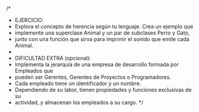 /*
* EJERCICIO:
* Explora el concepto de herencia según tu lenguaje. Crea un ejemplo que
* implemente una superclase Animal y un par de subclases Perro y Gato,
* junto con una función que sirva para imprimir el sonido que emite cada Animal.
*
* DIFICULTAD EXTRA (opcional):
* Implementa la jerarquía de una empresa de desarrollo formada por Empleados que
* pueden ser Gerentes, Gerentes de Proyectos o Programadores.
* Cada empleado tiene un identificador y un nombre.
* Dependiendo de su labor, tienen propiedades y funciones exclusivas de su
* actividad, y almacenan los empleados a su cargo.
*/